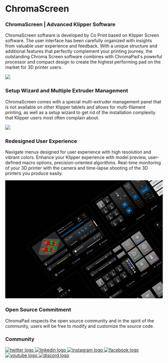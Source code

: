 # ChromaScreen

### ChromaScreen | Advanced Klipper Software

ChromaScreen software is developed by Co Print based on Klipper Screen software. The user interface has been carefully organized with insights from valuable user experience and feedback. With a unique structure and additional features that perfectly complement your printing journey, the outstanding Chroma Screen software combines with ChromaPad's powerful processor and compact design to create the highest performing pad on the market for 3D printer users.

<img src="/images/ChromaPad_Screens.jpg">

### Setup Wizard and Multiple Extruder Management

ChromaScreen comes with a special multi-extruder management panel that is not available on other Klipper tablets and allows for multi-filament printing, as well as a setup wizard to get rid of the installation complexity that Klipper users most often complain about.

![](https://github.com/coprint/ChromaScreen/blob/main/images/ChromaPad_Setup_Wizard.gif?raw=true)

### Redesigned User Experience

Navigate menus designed for user experience with high resolution and vibrant colors. Enhance your Klipper experience with model preview, user-defined macro options, precision-oriented algorithms. Real-time monitoring of your 3D printer with the camera and time-lapse shooting of the 3D printers you produce easily.

<img src="/images/ChromaPad_User_Experience.jpg">


### Open Source Commitment

ChromaPad respects the open source community and in the spirit of the community, users will be free to modify and customize the source code.

### Community
<div align="left">
  <a href="https://twitter.com/CoPrint3D" target="_blank">
    <img src="https://raw.githubusercontent.com/maurodesouza/profile-readme-generator/master/src/assets/icons/social/twitter/default.svg" width="47" height="35" alt="twitter logo"  />
  </a>
  <a href="https://www.linkedin.com/company/coprint3d" target="_blank">
    <img src="https://raw.githubusercontent.com/maurodesouza/profile-readme-generator/master/src/assets/icons/social/linkedin/default.svg" width="47" height="35" alt="linkedin logo"  />
  </a>
  <a href="https://www.instagram.com/coprint3d" target="_blank">
    <img src="https://raw.githubusercontent.com/maurodesouza/profile-readme-generator/master/src/assets/icons/social/instagram/default.svg" width="47" height="35" alt="instagram logo"  />
  </a>
  <a href="https://www.facebook.com/3dcoprint" target="_blank">
    <img src="https://raw.githubusercontent.com/maurodesouza/profile-readme-generator/master/src/assets/icons/social/facebook/default.svg" width="47" height="35" alt="facebook logo"  />
  </a>
  <a href="https://www.youtube.com/@CoPrint3D" target="_blank">
    <img src="https://raw.githubusercontent.com/maurodesouza/profile-readme-generator/master/src/assets/icons/social/youtube/default.svg" width="47" height="35" alt="youtube logo"  />
  </a>
  <a href="https://discord.com/invite/5f8gGDkDgN" target="_blank">
    <img src="https://raw.githubusercontent.com/maurodesouza/profile-readme-generator/master/src/assets/icons/social/discord/default.svg" width="47" height="35" alt="discord logo"  />
  </a>
</div>

###
